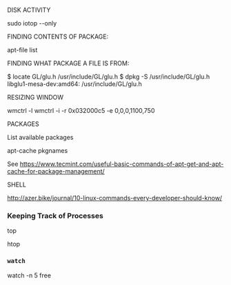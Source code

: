 DISK ACTIVITY

sudo iotop --only

FINDING CONTENTS OF PACKAGE:

apt-file list <package-name>

FINDING WHAT PACKAGE A FILE IS FROM:

$ locate GL/glu.h
/usr/include/GL/glu.h
$ dpkg -S /usr/include/GL/glu.h
libglu1-mesa-dev:amd64: /usr/include/GL/glu.h

RESIZING WINDOW

wmctrl -l
wmctrl -i -r 0x032000c5 -e 0,0,0,1100,750

PACKAGES

List available packages

apt-cache pkgnames

See https://www.tecmint.com/useful-basic-commands-of-apt-get-and-apt-cache-for-package-management/

SHELL

http://azer.bike/journal/10-linux-commands-every-developer-should-know/

### Keeping Track of Processes

top

htop

### `watch`

watch -n 5 free
